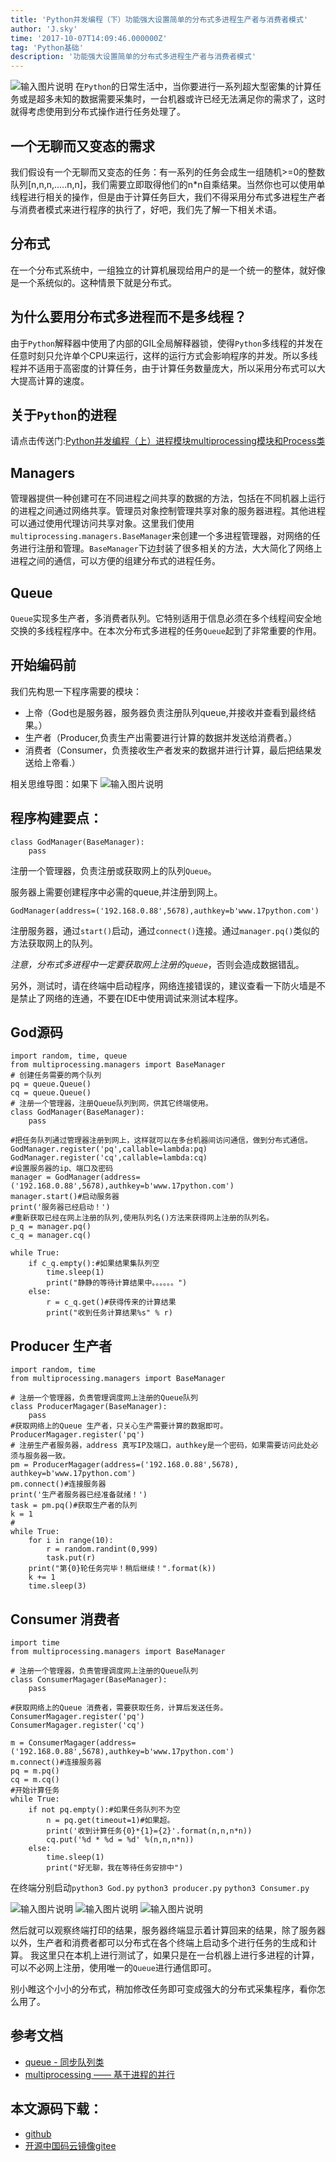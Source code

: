 ```yaml
---
title: 'Python并发编程（下）功能强大设置简单的分布式多进程生产者与消费者模式'
author: 'J.sky'
time: '2017-10-07T14:09:46.000000Z'
tag: 'Python基础'
description: '功能强大设置简单的分布式多进程生产者与消费者模式'
---
```


![输入图片说明](https://suiyan.cc/assets/images/media/upload/2017/10/e.jpg)
在`Python`的日常生活中，当你要进行一系列超大型密集的计算任务或是超多未知的数据需要采集时，一台机器或许已经无法满足你的需求了，这时就得考虑使用到分布式操作进行任务处理了。

## 一个无聊而又变态的需求

我们假设有一个无聊而又变态的任务：有一系列的任务会成生一组随机>=0的整数队列[n,n,n,.....n,n]，我们需要立即取得他们的n*n自乘结果。当然你也可以使用单线程进行相关的操作，但是由于计算任务巨大，我们不得采用分布式多进程生产者与消费者模式来进行程序的执行了，好吧，我们先了解一下相关术语。

## 分布式

在一个分布式系统中，一组独立的计算机展现给用户的是一个统一的整体，就好像是一个系统似的。这种情景下就是分布式。

## 为什么要用分布式多进程而不是多线程？

由于`Python`解释器中使用了内部的GIL全局解释器锁，使得`Python`多线程的并发在任意时刻只允许单个CPU来运行，这样的运行方式会影响程序的并发。所以多线程并不适用于高密度的计算任务，由于计算任务数量庞大，所以采用分布式可以大大提高计算的速度。

## 关于`Python`的进程

请点击传送门:[Python并发编程（上）进程模块multiprocessing模块和Process类](http://www.17python.com/blog/34)

## Managers

管理器提供一种创建可在不同进程之间共享的数据的方法，包括在不同机器上运行的进程之间通过网络共享。管理员对象控制管理共享对象的服务器进程。其他进程可以通过使用代理访问共享对象。这里我们使用`multiprocessing.managers.BaseManager`来创建一个多进程管理器，对网络的任务进行注册和管理。`BaseManager`下边封装了很多相关的方法，大大简化了网络上进程之间的通信，可以方便的组建分布式的进程任务。

## Queue

`Queue`实现多生产者，多消费者队列。它特别适用于信息必须在多个线程间安全地交换的多线程程序中。在本次分布式多进程的任务`Queue`起到了非常重要的作用。

## 开始编码前

我们先构思一下程序需要的模块：

- 上帝（God也是服务器，服务器负责注册队列queue,并接收并查看到最终结果。） 
- 生产者（Producer,负责生产出需要进行计算的数据并发送给消费者。）
-  消费者（Consumer，负责接收生产者发来的数据并进行计算，最后把结果发送给上帝看.）

相关思维导图：如果下
![输入图片说明](https://suiyan.cc/assets/images/media/upload/2017/10/swdt.png)

## 程序构建要点：

    class GodManager(BaseManager):
        pass

注册一个管理器，负责注册或获取网上的队列`Queue`。

服务器上需要创建程序中必需的queue,并注册到网上。

    GodManager(address=('192.168.0.88',5678),authkey=b'www.17python.com')

注册服务器，通过`start()`启动，通过`connect()`连接。通过`manager.pq()`类似的方法获取网上的队列。

*注意，分布式多进程中一定要获取网上注册的`queue`*，否则会造成数据错乱。

另外，测试时，请在终端中启动程序，网络连接错误的，建议查看一下防火墙是不是禁止了网络的连通，不要在IDE中使用调试来测试本程序。

## God源码

    import random, time, queue
    from multiprocessing.managers import BaseManager
    # 创建任务需要的两个队列
    pq = queue.Queue()
    cq = queue.Queue()
    # 注册一个管理器，注册Queue队列到网，供其它终端使用。
    class GodManager(BaseManager):
        pass
    
    #把任务队列通过管理器注册到网上，这样就可以在多台机器间访问通信，做到分布式通信。
    GodManager.register('pq',callable=lambda:pq)
    GodManager.register('cq',callable=lambda:cq)
    #设置服务器的ip、端口及密码
    manager = GodManager(address=('192.168.0.88',5678),authkey=b'www.17python.com')
    manager.start()#启动服务器
    print('服务器已经启动！')
    #重新获取已经在网上注册的队列,使用队列名()方法来获得网上注册的队列名。
    p_q = manager.pq()
    c_q = manager.cq()
    
    while True:
        if c_q.empty():#如果结果集队列空
            time.sleep(1)
            print("静静的等待计算结果中。。。。。。")
        else:
            r = c_q.get()#获得传来的计算结果
            print("收到任务计算结果%s" % r)


## Producer 生产者

    import random, time
    from multiprocessing.managers import BaseManager
    
    # 注册一个管理器，负责管理调度网上注册的Queue队列
    class ProducerMagager(BaseManager):
        pass
    #获取网络上的Queue 生产者，只关心生产需要计算的数据即可。
    ProducerMagager.register('pq')
    # 注册生产者服务器，address 真写IP及端口，authkey是一个密码，如果需要访问此处必须与服务器一致。
    pm = ProducerMagager(address=('192.168.0.88',5678), authkey=b'www.17python.com')
    pm.connect()#连接服务器
    print('生产者服务器已经准备就绪！')
    task = pm.pq()#获取生产者的队列
    k = 1
    #
    while True:
        for i in range(10):
            r = random.randint(0,999)
            task.put(r)
        print("第{0}轮任务完毕！稍后继续！".format(k))
        k += 1
        time.sleep(3)


## Consumer 消费者

    import time
    from multiprocessing.managers import BaseManager
    
    # 注册一个管理器，负责管理调度网上注册的Queue队列
    class ConsumerMagager(BaseManager):
        pass
    
    #获取网络上的Queue 消费者，需要获取任务，计算后发送任务。
    ConsumerMagager.register('pq')
    ConsumerMagager.register('cq')
    
    m = ConsumerMagager(address=('192.168.0.88',5678),authkey=b'www.17python.com')
    m.connect()#连接服务器
    pq = m.pq()
    cq = m.cq()
    #开始计算任务
    while True:
        if not pq.empty():#如果任务队列不为空
            n = pq.get(timeout=1)#如果超。
            print('收到计算任务{0}*{1}={2}'.format(n,n,n*n))
            cq.put('%d * %d = %d' %(n,n,n*n))
        else:
            time.sleep(1)
            print("好无聊，我在等待任务安排中")


在终端分别启动`python3 God.py` `python3 producer.py` `python3 Consumer.py`

![输入图片说明](https://suiyan.cc/assets/images/media/upload/2017/10/Snip20171007_3.png)
![输入图片说明](https://suiyan.cc/assets/images/media/upload/2017/10/Snip20171007_4.png)
![输入图片说明](https://suiyan.cc/assets/images/media/upload/2017/10/Snip20171007_5.png)

然后就可以观察终端打印的结果，服务器终端显示着计算回来的结果，除了服务器以外，生产者和消费者都可以分布式在各个终端上启动多个进行任务的生成和计算。
我这里只在本机上进行测试了，如果只是在一台机器上进行多进程的计算，可以不必网上注册，使用唯一的`Queue`进行通信即可。

别小睢这个小小的分布式，稍加修改任务即可变成强大的分布式采集程序，看你怎么用了。

## 参考文档

+ [queue - 同步队列类](http://python.usyiyi.cn/documents/python_352/library/queue.html#queue.Queue)
+ [multiprocessing —— 基于进程的并行](http://python.usyiyi.cn/documents/python_352/library/multiprocessing.html)

## 本文源码下载：

+ [github](https://github.com/bosichong/17python.com/tree/master/multiprocessingtest.py)
+ [开源中国码云镜像gitee](https://gitee.com/J_Sky/17python.com/tree/master/multiprocessingtest.py)